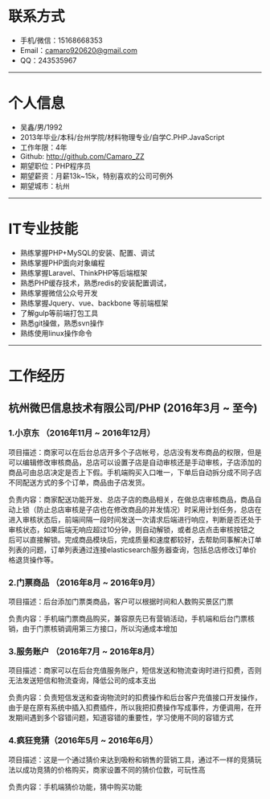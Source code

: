 # 联系方式
- 手机/微信：15168668353
- Email：camaro920620@gmail.com
- QQ：243535967

---

# 个人信息

 - 吴鑫/男/1992 
 - 2013年毕业/本科/台州学院/材料物理专业/自学C.PHP.JavaScript
 - 工作年限：4年
 - Github: http://github.com/Camaro_ZZ 
 - 期望职位：PHP程序员
 - 期望薪资：月薪13k~15k，特别喜欢的公司可例外
 - 期望城市：杭州
 
---
# IT专业技能
 - 熟练掌握PHP+MySQL的安装、配置、调试
 - 熟练掌握PHP面向对象编程
 - 熟练掌握Laravel、ThinkPHP等后端框架
 - 熟悉PHP缓存技术，熟悉redis的安装配置调试，
 - 熟练掌握微信公众号开发
 - 熟练掌握Jquery、vue、backbone 等前端框架
 - 了解gulp等前端打包工具
 - 熟悉git操做，熟悉svn操作
 - 熟练使用linux操作命令
 
---
# 工作经历
## 杭州微巴信息技术有限公司/PHP  (2016年3月 ~ 至今)
### 1.小京东 （2016年11月 ~ 2016年12月）
 项目描述：商家可以在后台总店开多个子店帐号，总店没有发布商品的权限，但是可以编辑修改审核商品，总店可以设置子店是自动审核还是手动审核，子店添加的商品可由总店决定是否上下假。手机端购买入口唯一，下单后自动拆分成不同子店不同配送方式的多个订单，商品由子店发货。
 
 负责内容：商家配送功能开发、总店子店的商品相关，在做总店审核商品，商品自动上锁（防止总店审核是子店也在修改商品的并发情况）时采用计划任务，总店在进入审核状态后，前端间隔一段时间发送一次请求后端进行响应，判断是否还处于审核状态，如果后端无响应超过10分钟，则自动解锁，或者总店点击审核按钮之后可以直接解锁。完成商品模块后，完成质量和速度都较好，去帮助同事解决订单列表的问题，订单列表通过连接elasticsearch服务器查询，包括总店修改订单价格退货操作等。
 
### 2.门票商品 （2016年8月 ~ 2016年9月）
 项目描述：后台添加门票类商品，客户可以根据时间和人数购买景区门票
 
 负责内容：手机端门票商品购买，兼容原先已有营销活动，手机端和后台门票核销，由于门票核销调用第三方接口，所以沟通成本增加

### 3.服务账户 （2016年7月 ~ 2016年8月）
 项目描述：商家可以在后台充值服务账户，短信发送和物流查询时进行扣费，否则无法发送短信和物流查询，降低公司的成本支出
 
 负责内容：负责短信发送和查询物流时的扣费操作和后台客户充值接口开发操作，由于是在原有系统中插入扣费插件，所以我把扣费操作写成事件，方便调用，在开发期间遇到多个容错问题，知道容错的重要性，学习使用不同的容错方式
 
### 4.疯狂竞猜（2016年5月 ~ 2016年6月）
 项目描述：这是一个通过猜价来达到吸粉和销售的营销工具，通过不一样的竞猜玩法以成功竞猜的价格购买，商家设置不同的猜价位数，可玩性高
 
 负责内容：手机端猜价功能，猜中购买功能
